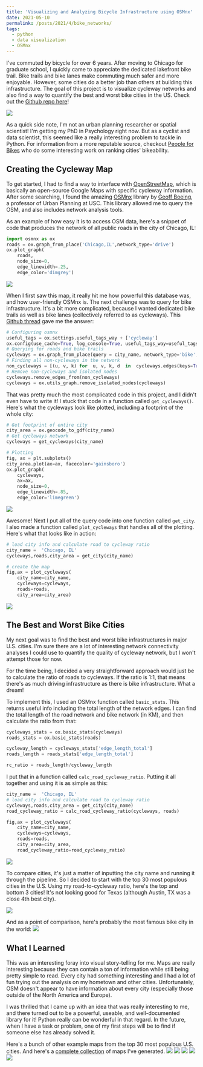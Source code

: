 ```yaml
---
title: 'Visualizing and Analyzing Bicycle Infrastructure using OSMnx'
date: 2021-05-10
permalink: /posts/2021/4/bike_networks/
tags:
  - python
  - data visualization
  - OSMnx
---
```


I've commuted by bicycle for over 6 years. After moving to Chicago for graduate school, I quickly came to appreciate the dedicated lakefront bike trail. Bike trails and bike lanes make commuting much safer and more enjoyable. However, some cities do a better job than others at building this infrastructure. The goal of this project is to visualize cycleway networks and also find a way to quantify the best and worst bike cities in the US. Check out the [Github repo here](https://github.com/WilliamThyer/bike_networks)!

![](https://williamthyer.github.io/images/bike_networks/best_worst_cities.png)

As a quick side note, I'm not an urban planning researcher or spatial scientist! I'm getting my PhD in Psychology right now. But as a cyclist and data scientist, this seemed like a really interesting problem to tackle in Python. For information from a more reputable source, checkout [People for Bikes](https://www.peopleforbikes.org/) who do some interesting work on ranking cities' bikeability. 

## Creating the Cycleway Map

To get started, I had to find a way to interface with [OpenStreetMap](www.openstreetmap.org), which is basically an open-source Google Maps with specific cycleway information. After some searching, I found the amazing [OSMnx](https://osmnx.readthedocs.io/en/stable/) library by [Geoff Boeing](https://geoffboeing.com/), a professor of Urban Planning at USC. This library allowed me to query the OSM, and also includes network analysis tools. 

As an example of how easy it is to access OSM data, here's a snippet of code that produces the network of all public roads in the city of Chicago, IL:

```python
import osmnx as ox
roads = ox.graph_from_place('Chicago,IL',network_type='drive')
ox.plot_graph(
	roads,
	node_size=0,
	edge_linewidth=.25,
	edge_color='dimgrey')
```

![](https://williamthyer.github.io/images/bike_networks/roads.png)

When I first saw this map, it really hit me how powerful this database was, and how user-friendly OSMnx is. The next challenge was to query for bike infrastructure. It's a bit more complicated, because I wanted dedicated bike trails as well as bike lanes (collectively referred to as cycleways). This [Github thread](https://github.com/gboeing/osmnx/issues/151) gave me the answer:

```python
# Configuring osmnx
useful_tags = ox.settings.useful_tags_way + ['cycleway']
ox.config(use_cache=True, log_console=True, useful_tags_way=useful_tags)
# Querying for roads and bike trails
cycleways = ox.graph_from_place(query = city_name, network_type='bike', simplify=False)
# Finding all non-cycleways in the network
non_cycleways = [(u, v, k) for  u, v, k, d  in  cycleways.edges(keys=True, data=True) if  not ('cycleway'  in  d  or  d['highway']=='cycleway')]
# Remove non-cycleways and isolated nodes
cycleways.remove_edges_from(non_cycleways)
cycleways = ox.utils_graph.remove_isolated_nodes(cycleways)
```

That was pretty much the most complicated code in this project, and I didn't even have to write it! I stuck that code in a function called `get_cycleways()`. Here's what the cycleways look like plotted, including a footprint of the whole city:

```python
# Get footprint of entire city
city_area = ox.geocode_to_gdf(city_name)
# Get cycleways network
cycleways = get_cycleways(city_name)

# Plotting
fig, ax = plt.subplots()
city_area.plot(ax=ax, facecolor='gainsboro')
ox.plot_graph(
	cycleways,
	ax=ax,
	node_size=0,
	edge_linewidth=.85,
	edge_color='limegreen')
```

![](https://williamthyer.github.io/images/bike_networks/cycleways.png)

Awesome! Next I put all of the query code into one function called `get_city`. I also made a function called `plot_cycleways` that handles all of the plotting. Here's what that looks like in action:

```python
# load city info and calculate road to cycleway ratio
city_name =  'Chicago, IL'
cycleways,roads,city_area = get_city(city_name)

# create the map
fig,ax = plot_cycleways(
	city_name=city_name,
	cycleways=cycleways,
	roads=roads,
	city_area=city_area)
```

![](https://williamthyer.github.io/images/bike_networks/no_ratio.png)

## The Best and Worst Bike Cities
My next goal was to find the best and worst bike infrastructures in major U.S. cities. I'm sure there are a lot of interesting network connectivity analyses I could use to quantify the quality of cycleway network, but I won't attempt those for now.

For the time being, I decided a very straightforward approach would just be to calculate the ratio of roads to cycleways. If the ratio is 1:1, that means there's as much driving infrastructure as there is bike infrastructure. What a dream! 

To implement this, I used an OSMnx function called `basic_stats`. This returns useful info including the total length of the network edges. I can find the total length of the road network and bike network (in KM), and then calculate the ratio from that:

```python
cycleways_stats = ox.basic_stats(cycleways)
roads_stats = ox.basic_stats(roads)

cycleway_length = cycleways_stats['edge_length_total']
roads_length = roads_stats['edge_length_total']

rc_ratio = roads_length/cycleway_length
``` 

I put that in a function called `calc_road_cycleway_ratio`. Putting it all together and using it is as simple as this:

```python
city_name =  'Chicago, IL'
# load city info and calculate road to cycleway ratio
cycleways,roads,city_area = get_city(city_name)
road_cycleway_ratio = calc_road_cycleway_ratio(cycleways, roads)

fig,ax = plot_cycleways(
	city_name=city_name,
	cycleways=cycleways,
	roads=roads,
	city_area=city_area,
	road_cycleway_ratio=road_cycleway_ratio)
```

![](https://williamthyer.github.io/images/bike_networks/Chicago,&#32;IL.png)

To compare cities, it's just a matter of inputting the city name and running it through the pipeline. So I decided to start with the top 30 most populous cities in the U.S. Using my road-to-cycleway ratio, here's the top and bottom 3 cities! It's not looking good for Texas (although Austin, TX was a close 4th best city).

![](https://williamthyer.github.io/images/bike_networks/best_worst_cities.png)

And as a point of comparison, here's probably the most famous bike city in the world:
![](https://williamthyer.github.io/images/bike_networks/Amsterdam,&#32;Netherlands.png)

## What I Learned
This was an interesting foray into visual story-telling for me. Maps are really interesting because they can contain a ton of information while still being pretty simple to read. Every city had something interesting and I had a lot of fun trying out the analysis on my hometown and other cities. Unfortunately, OSM doesn't appear to have information about every city (especially those outside of the North America and Europe).

I was thrilled that I came up with an idea that was really interesting to me, and there turned out to be a powerful, useable, and well-documented library for it! Python really can be wonderful in that regard. In the future, when I have a task or problem, one of my first steps will be to find if someone else has already solved it.

Here's a bunch of other example maps from the top 30 most populous U.S. cities. And here's a [complete collection](https://github.com/WilliamThyer/bike_networks/tree/master/examples/pdf) of maps I've generated.
![](https://williamthyer.github.io/images/bike_networks/Austin,&#32;TX.png)
![](https://williamthyer.github.io/images/bike_networks/New,&#32;York&#32;City,&#32;NY.png)
![](https://williamthyer.github.io/images/bike_networks/Portland,&#32;OR.png)
![](https://williamthyer.github.io/images/bike_networks/Los&#32;Angeles,&#32;CA.png)
![](https://williamthyer.github.io/images/bike_networks/El&#32;Paso,&#32;TX.png)
